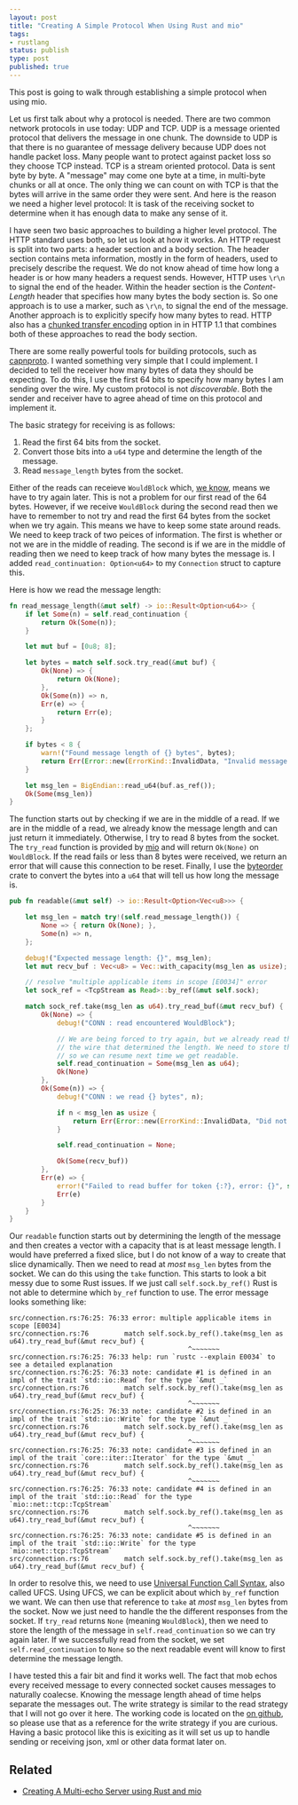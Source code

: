 ```yaml
---
layout: post
title: "Creating A Simple Protocol When Using Rust and mio"
tags:
- rustlang
status: publish
type: post
published: true
---
```


This post is going to walk through establishing a simple protocol when using mio.

Let us first talk about why a protocol is needed. There are two common network protocols in use today: UDP and TCP. UDP is a message oriented protocol that delivers the message in one chunk. The downside to UDP is that there is no guarantee of message delivery because UDP does not handle packet loss. Many people want to protect against packet loss so they choose TCP instead. TCP is a stream oriented protocol. Data is sent byte by byte. A "message" may come one byte at a time, in multi-byte chunks or all at once. The only thing we can count on with TCP is that the bytes will arrive in the same order they were sent. And here is the reason we need a higher level protocol: It is task of the receiving socket to determine when it has enough data to make any sense of it.

I have seen two basic approaches to building a higher level protocol. The HTTP standard uses both, so let us look at how it works. An HTTP request is split into two parts: a header section and a body section. The header section contains meta information, mostly in the form of headers, used to precisely describe the request. We do not know ahead of time how long a header is or how many headers a request sends. However, HTTP uses `\r\n` to signal the end of the header. Within the header section is the _Content-Length_ header that specifies how many bytes the body section is. So one approach is to use a marker, such as `\r\n`, to signal the end of the message. Another approach is to explicitly specify how many bytes to read. HTTP also has a [chunked transfer encoding][chunked transfer encoding] option in in HTTP 1.1 that combines both of these approaches to read the body section.

There are some really powerful tools for building protocols, such as [capnproto][capnproto]. I wanted something very simple that I could implement. I decided to tell the receiver how many bytes of data they should be expecting. To do this, I use the first 64 bits to specify how many bytes I am sending over the wire. My custom protocol is not _discoverable_. Both the sender and receiver have to agree ahead of time on this protocol and implement it.

The basic strategy for receiving is as follows:

   1. Read the first 64 bits from the socket.
   1. Convert those bits into a `u64` type and determine the length of the message.
   1. Read `message_length` bytes from the socket.

Either of the reads can receieve `WouldBlock` which, [we know][previous post on WouldBlock], means we have to try again later. This is not a problem for our first read of the 64 bytes. However, if we receive `WouldBlock` during the second read then we have to remember to not try and read the first 64 bytes from the socket when we try again. This means we have to keep some state around reads. We need to keep track of two peices of information. The first is whether or not we are in the middle of reading. The second is if we are in the middle of reading then we need to keep track of how many bytes the message is. I added `read_continuation: Option<u64>` to my `Connection` struct to capture this.

Here is how we read the message length:

```rust
fn read_message_length(&mut self) -> io::Result<Option<u64>> {
    if let Some(n) = self.read_continuation {
        return Ok(Some(n));
    }

    let mut buf = [0u8; 8];

    let bytes = match self.sock.try_read(&mut buf) {
        Ok(None) => {
            return Ok(None);
        },
        Ok(Some(n)) => n,
        Err(e) => {
            return Err(e);
        }
    };

    if bytes < 8 {
        warn!("Found message length of {} bytes", bytes);
        return Err(Error::new(ErrorKind::InvalidData, "Invalid message length"));
    }

    let msg_len = BigEndian::read_u64(buf.as_ref());
    Ok(Some(msg_len))
}

```

The function starts out by checking if we are in the middle of a read. If we are in the middle of a read, we already know the message length and can just return it immediately. Otherwise, I try to read 8 bytes from the socket. The `try_read` function is provided by [mio][mio-try_read] and will return `Ok(None)` on `WouldBlock`. If the read fails or less than 8 bytes were received, we return an error that will cause this connection to be reset. Finally, I use the [byteorder][byteorder] crate to convert the bytes into a `u64` that will tell us how long the message is.


```rust
pub fn readable(&mut self) -> io::Result<Option<Vec<u8>>> {

    let msg_len = match try!(self.read_message_length()) {
        None => { return Ok(None); },
        Some(n) => n,
    };

    debug!("Expected message length: {}", msg_len);
    let mut recv_buf : Vec<u8> = Vec::with_capacity(msg_len as usize);

    // resolve "multiple applicable items in scope [E0034]" error
    let sock_ref = <TcpStream as Read>::by_ref(&mut self.sock);

    match sock_ref.take(msg_len as u64).try_read_buf(&mut recv_buf) {
        Ok(None) => {
            debug!("CONN : read encountered WouldBlock");

            // We are being forced to try again, but we already read the two bytes off of
            // the wire that determined the length. We need to store the message length
            // so we can resume next time we get readable.
            self.read_continuation = Some(msg_len as u64);
            Ok(None)
        },
        Ok(Some(n)) => {
            debug!("CONN : we read {} bytes", n);

            if n < msg_len as usize {
                return Err(Error::new(ErrorKind::InvalidData, "Did not read enough bytes"));
            }

            self.read_continuation = None;

            Ok(Some(recv_buf))
        },
        Err(e) => {
            error!("Failed to read buffer for token {:?}, error: {}", self.token, e);
            Err(e)
        }
    }
}
```

Our `readable` function starts out by determining the length of the message and then creates a vector with a capacity that is at least message length. I would have preferred a fixed slice, but I do not know of a way to create that slice dynamically. Then we need to read at _most_ `msg_len` bytes from the socket. We can do this using the `take` function. This starts to look a bit messy due to some Rust issues. If we just call `self.sock.by_ref()` Rust is not able to determine which `by_ref` function to use. The error message looks something like:

```
src/connection.rs:76:25: 76:33 error: multiple applicable items in scope [E0034]
src/connection.rs:76         match self.sock.by_ref().take(msg_len as u64).try_read_buf(&mut recv_buf) {
                                             ^~~~~~~~
src/connection.rs:76:25: 76:33 help: run `rustc --explain E0034` to see a detailed explanation
src/connection.rs:76:25: 76:33 note: candidate #1 is defined in an impl of the trait `std::io::Read` for the type `&mut _`
src/connection.rs:76         match self.sock.by_ref().take(msg_len as u64).try_read_buf(&mut recv_buf) {
                                             ^~~~~~~~
src/connection.rs:76:25: 76:33 note: candidate #2 is defined in an impl of the trait `std::io::Write` for the type `&mut _`
src/connection.rs:76         match self.sock.by_ref().take(msg_len as u64).try_read_buf(&mut recv_buf) {
                                             ^~~~~~~~
src/connection.rs:76:25: 76:33 note: candidate #3 is defined in an impl of the trait `core::iter::Iterator` for the type `&mut _`
src/connection.rs:76         match self.sock.by_ref().take(msg_len as u64).try_read_buf(&mut recv_buf) {
                                             ^~~~~~~~
src/connection.rs:76:25: 76:33 note: candidate #4 is defined in an impl of the trait `std::io::Read` for the type `mio::net::tcp::TcpStream`
src/connection.rs:76         match self.sock.by_ref().take(msg_len as u64).try_read_buf(&mut recv_buf) {
                                             ^~~~~~~~
src/connection.rs:76:25: 76:33 note: candidate #5 is defined in an impl of the trait `std::io::Write` for the type `mio::net::tcp::TcpStream`
src/connection.rs:76         match self.sock.by_ref().take(msg_len as u64).try_read_buf(&mut recv_buf) {
```

In order to resolve this, we need to use [Universal Function Call Syntax][UFCS], also called UFCS. Using UFCS, we can be explicit about which `by_ref` function we want. We can then use that reference to `take` at _most_ `msg_len` bytes from the socket. Now we just need to handle the the different responses from the socket. If `try_read` returns `None` (meaning `WouldBlock`), then we need to store the length of the message in `self.read_continuation` so we can try again later. If we successfully read from the socket, we set `self.read_continuation` to `None` so the next readable event will know to first determine the message length.

I have tested this a fair bit and find it works well. The fact that mob echos every received message to every connected socket causes messages to naturally coalecse. Knowing the message length ahead of time helps separate the messages out. The write strategy is similar to the read strategy that I will not go over it here. The working code is located on the [on github][protocol-branch], so please use that as a reference for the write strategy if you are curious. Having a basic protocol like this is exiciting as it will set us up to handle sending or receiving json, xml or other data format later on.

## Related

   * [Creating A Multi-echo Server using Rust and mio][related post]


[chunked transfer encoding]: https://en.wikipedia.org/wiki/Chunked_transfer_encoding
[capnproto]: https://capnproto.org/
[previous post on WouldBlock]: /2015/07/12/my-basic-understanding-of-mio-and-async-io.html#i-would-block-you
[mio-try_read]: https://github.com/carllerche/mio/blob/272fb3d06e8f7134c9611e1877b3ff71642ced67/src/io.rs#L57
[byteorder]: https://crates.io/crates/byteorder
[UFCS]: https://doc.rust-lang.org/book/ufcs.html
[protocol-branch]: https://github.com/hjr3/mob/tree/protocol-blog-post
[related post]: /2015/07/12/my-basic-understanding-of-mio-and-async-io.html
